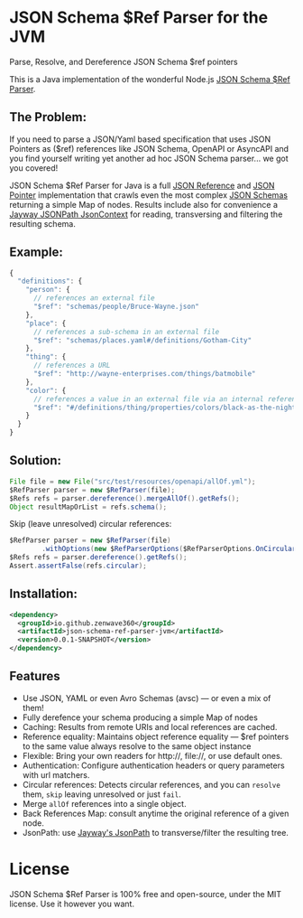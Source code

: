 JSON Schema $Ref Parser for the JVM
=====================================

Parse, Resolve, and Dereference JSON Schema $ref pointers

This is a Java implementation of the wonderful Node.js [JSON Schema $Ref Parser](https://apitools.dev/json-schema-ref-parser/).

The Problem:
--------------------------

If you need to parse a JSON/Yaml based specification that uses JSON Pointers as ($ref) references like JSON Schema, OpenAPI or AsyncAPI and you find yourself writing yet another ad hoc JSON Schema parser... we got you covered!

JSON Schema $Ref Parser for Java is a full [JSON Reference](https://tools.ietf.org/html/draft-pbryan-zyp-json-ref-03) and [JSON Pointer](https://tools.ietf.org/html/rfc6901) implementation that crawls even the most complex [JSON Schemas](http://json-schema.org/latest/json-schema-core.html) returning a simple Map of nodes. Results include also for convenience a [Jayway JSONPath JsonContext](https://github.com/json-path/JsonPath/blob/master/json-path/src/main/java/com/jayway/jsonpath/internal/JsonContext.java) for reading, transversing and filtering the resulting schema.

Example:
--------------------------

```javascript
{
  "definitions": {
    "person": {
      // references an external file
      "$ref": "schemas/people/Bruce-Wayne.json"
    },
    "place": {
      // references a sub-schema in an external file
      "$ref": "schemas/places.yaml#/definitions/Gotham-City"
    },
    "thing": {
      // references a URL
      "$ref": "http://wayne-enterprises.com/things/batmobile"
    },
    "color": {
      // references a value in an external file via an internal reference
      "$ref": "#/definitions/thing/properties/colors/black-as-the-night"
    }
  }
}
```

Solution:
--------------------------

```java
File file = new File("src/test/resources/openapi/allOf.yml");
$RefParser parser = new $RefParser(file);
$Refs refs = parser.dereference().mergeAllOf().getRefs();
Object resultMapOrList = refs.schema();
```

Skip (leave unresolved) circular references:

```java
$RefParser parser = new $RefParser(file)
        .withOptions(new $RefParserOptions($RefParserOptions.OnCircular.SKIP));
$Refs refs = parser.dereference().getRefs();
Assert.assertFalse(refs.circular);

```

Installation:
--------------------------
```xml
<dependency>
  <groupId>io.github.zenwave360</groupId>
  <artifactId>json-schema-ref-parser-jvm</artifactId>
  <version>0.0.1-SNAPSHOT</version>
</dependency>
```

Features
--------------------------
- Use JSON, YAML or even Avro Schemas (avsc) — or even a mix of them!
- Fully derefence your schema producing a simple Map of nodes
- Caching: Results from remote URIs and local references are cached.
- Reference equality: Maintains object reference equality — $ref pointers to the same value always resolve to the same object instance
- Flexible: Bring your own readers for http://, file://, or use default ones.
- Authentication: Configure authentication headers or query parameters with url matchers.
- Circular references: Detects circular references, and you can `resolve` them, `skip` leaving unresolved or just `fail`.
- Merge `allOf` references into a single object.
- Back References Map: consult anytime the original reference of a given node.
- JsonPath: use [Jayway's JsonPath](https://github.com/json-path/JsonPath) to transverse/filter the resulting tree.


# License
JSON Schema $Ref Parser is 100% free and open-source, under the MIT license. Use it however you want.